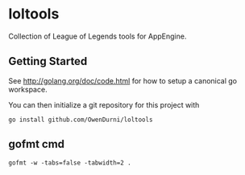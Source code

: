 loltools
========

Collection of League of Legends tools for AppEngine.

Getting Started
---------------

See http://golang.org/doc/code.html for how to setup a canonical go workspace.

You can then initialize a git repository for this project with

```
go install github.com/OwenDurni/loltools
```

gofmt cmd
---------

```
gofmt -w -tabs=false -tabwidth=2 .
```
